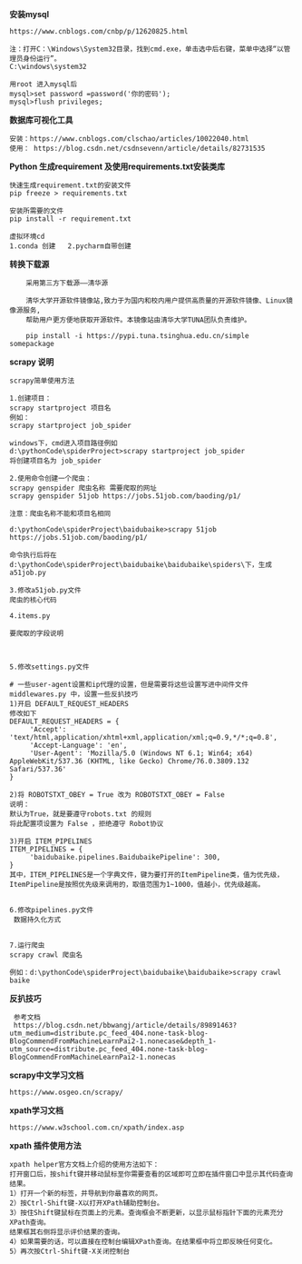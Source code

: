 **安装mysql**

    https://www.cnblogs.com/cnbp/p/12620825.html
    
    注：打开C：\Windows\System32目录，找到cmd.exe，单击选中后右键，菜单中选择“以管理员身份运行”。
    C:\windows\system32
    
    用root 进入mysql后
    mysql>set password =password('你的密码');
    mysql>flush privileges;
    
**数据库可视化工具**
    
    安装：https://www.cnblogs.com/clschao/articles/10022040.html
    使用： https://blog.csdn.net/csdnsevenn/article/details/82731535
    
  

**Python 生成requirement 及使用requirements.txt安装类库**

    快速生成requirement.txt的安装文件
    pip freeze > requirements.txt
 
    安装所需要的文件
    pip install -r requirement.txt
    
    虚拟环境cd 
    1.conda 创建   2.pycharm自带创建

**转换下载源**
    
        采用第三方下载源——清华源
         
        清华大学开源软件镜像站,致力于为国内和校内用户提供高质量的开源软件镜像、Linux镜像源服务,
        帮助用户更方便地获取开源软件。本镜像站由清华大学TUNA团队负责维护。
        
        pip install -i https://pypi.tuna.tsinghua.edu.cn/simple somepackage
    
**scrapy 说明**
        
       
    scrapy简单使用方法
    
    1.创建项目：
    scrapy startproject 项目名
    例如：
    scrapy startproject job_spider
    
    windows下，cmd进入项目路径例如
    d:\pythonCode\spiderProject>scrapy startproject job_spider
    将创建项目名为 job_spider
    
    2.使用命令创建一个爬虫：
    scrapy genspider 爬虫名称 需要爬取的网址
    scrapy genspider 51job https://jobs.51job.com/baoding/p1/
    
    注意：爬虫名称不能和项目名相同
    
    d:\pythonCode\spiderProject\baidubaike>scrapy 51job https://jobs.51job.com/baoding/p1/
    
    命令执行后将在d:\pythonCode\spiderProject\baidubaike\baidubaike\spiders\下，生成a51job.py
    
    3.修改a51job.py文件
    爬虫的核心代码
    
    4.items.py
    
    要爬取的字段说明
    
     
    
    5.修改settings.py文件
    
    # 一些user-agent设置和ip代理的设置，但是需要将这些设置写进中间件文件 middlewares.py 中，设置一些反扒技巧
    1)开启 DEFAULT_REQUEST_HEADERS
    修改如下
    DEFAULT_REQUEST_HEADERS = {
         'Accept': 'text/html,application/xhtml+xml,application/xml;q=0.9,*/*;q=0.8',
         'Accept-Language': 'en',
         'User-Agent': 'Mozilla/5.0 (Windows NT 6.1; Win64; x64) AppleWebKit/537.36 (KHTML, like Gecko) Chrome/76.0.3809.132 Safari/537.36'
    }
    
    2)将 ROBOTSTXT_OBEY = True 改为 ROBOTSTXT_OBEY = False
    说明：
    默认为True，就是要遵守robots.txt 的规则
    将此配置项设置为 False ，拒绝遵守 Robot协议
    
    3)开启 ITEM_PIPELINES
    ITEM_PIPELINES = {
         'baidubaike.pipelines.BaidubaikePipeline': 300,
    }
    其中，ITEM_PIPELINES是一个字典文件，键为要打开的ItemPipeline类，值为优先级，ItemPipeline是按照优先级来调用的，取值范围为1~1000，值越小，优先级越高。
    
    
    6.修改pipelines.py文件
     数据持久化方式
    
      
    7.运行爬虫
    scrapy crawl 爬虫名
    
    例如：d:\pythonCode\spiderProject\baidubaike\baidubaike>scrapy crawl baike
    
**反扒技巧**

     参考文档
     https://blog.csdn.net/bbwangj/article/details/89891463?utm_medium=distribute.pc_feed_404.none-task-blog-BlogCommendFromMachineLearnPai2-1.nonecase&depth_1-utm_source=distribute.pc_feed_404.none-task-blog-BlogCommendFromMachineLearnPai2-1.nonecas

**scrapy中文学习文档**

    https://www.osgeo.cn/scrapy/
    
**xpath学习文档**
    
    https://www.w3school.com.cn/xpath/index.asp
  
**xpath 插件使用方法**

    xpath helper官方文档上介绍的使用方法如下：
    打开窗口后，按shift键并移动鼠标至你需要查看的区域即可立即在插件窗口中显示其代码查询结果。
    1）打开一个新的标签，并导航到你最喜欢的网页。
    2）按Ctrl-Shift键-X以打开XPath辅助控制台。
    3）按住Shift键鼠标在页面上的元素。查询框会不断更新，以显示鼠标指针下面的元素充分XPath查询。
    结果框其右侧将显示评价结果的查询。
    4）如果需要的话，可以直接在控制台编辑XPath查询。在结果框中将立即反映任何变化。
    5）再次按Ctrl-Shift键-X关闭控制台